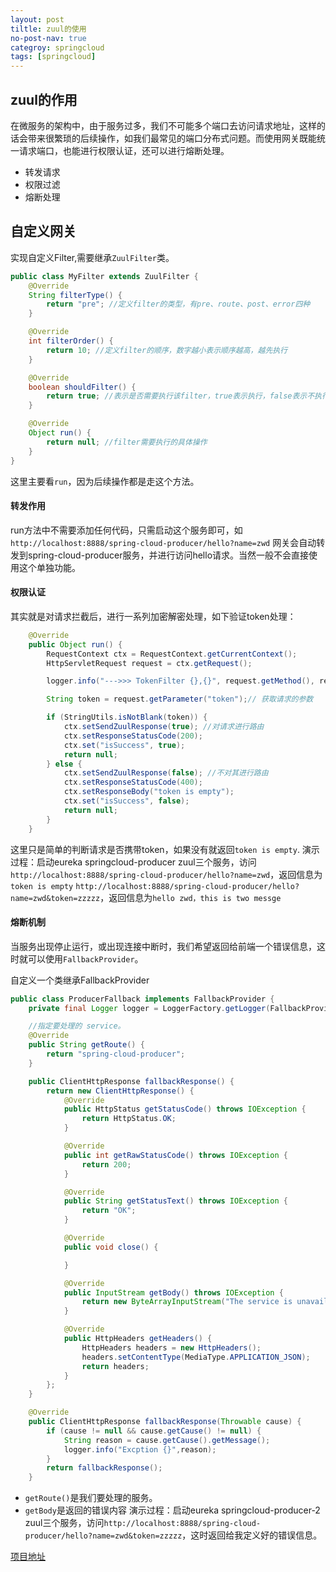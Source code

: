 ```yaml
---
layout: post
tiltle: zuul的使用
no-post-nav: true
categroy: springcloud
tags: [springcloud]
---
```


## zuul的作用
  在微服务的架构中，由于服务过多，我们不可能多个端口去访问请求地址，这样的话会带来很繁琐的后续操作，如我们最常见的端口分布式问题。而使用网关既能统一请求端口，也能进行权限认证，还可以进行熔断处理。

* 转发请求
* 权限过滤
* 熔断处理
## 自定义网关
实现自定义Filter,需要继承`ZuulFilter`类。
``` java
public class MyFilter extends ZuulFilter {
    @Override
    String filterType() {
        return "pre"; //定义filter的类型，有pre、route、post、error四种
    }

    @Override
    int filterOrder() {
        return 10; //定义filter的顺序，数字越小表示顺序越高，越先执行
    }

    @Override
    boolean shouldFilter() {
        return true; //表示是否需要执行该filter，true表示执行，false表示不执行
    }

    @Override
    Object run() {
        return null; //filter需要执行的具体操作
    }
}
```
这里主要看`run`，因为后续操作都是走这个方法。

#### 转发作用

run方法中不需要添加任何代码，只需启动这个服务即可，如
`http://localhost:8888/spring-cloud-producer/hello?name=zwd`
网关会自动转发到spring-cloud-producer服务，并进行访问hello请求。当然一般不会直接使用这个单独功能。

#### 权限认证

其实就是对请求拦截后，进行一系列加密解密处理，如下验证token处理：
``` java
    @Override
    public Object run() {
        RequestContext ctx = RequestContext.getCurrentContext();
        HttpServletRequest request = ctx.getRequest();

        logger.info("--->>> TokenFilter {},{}", request.getMethod(), request.getRequestURL().toString());

        String token = request.getParameter("token");// 获取请求的参数

        if (StringUtils.isNotBlank(token)) {
            ctx.setSendZuulResponse(true); //对请求进行路由
            ctx.setResponseStatusCode(200);
            ctx.set("isSuccess", true);
            return null;
        } else {
            ctx.setSendZuulResponse(false); //不对其进行路由
            ctx.setResponseStatusCode(400);
            ctx.setResponseBody("token is empty");
            ctx.set("isSuccess", false);
            return null;
        }
    }
```
这里只是简单的判断请求是否携带token，如果没有就返回`token is empty`.
演示过程：启动eureka springcloud-producer zuul三个服务，访问`http://localhost:8888/spring-cloud-producer/hello?name=zwd`，返回信息为`token is empty`
`http://localhost:8888/spring-cloud-producer/hello?name=zwd&token=zzzzz`，返回信息为`hello zwd，this is two messge`
#### 熔断机制
当服务出现停止运行，或出现连接中断时，我们希望返回给前端一个错误信息，这时就可以使用`FallbackProvider`。

自定义一个类继承FallbackProvider
``` java
public class ProducerFallback implements FallbackProvider {
    private final Logger logger = LoggerFactory.getLogger(FallbackProvider.class);

    //指定要处理的 service。
    @Override
    public String getRoute() {
        return "spring-cloud-producer";
    }

    public ClientHttpResponse fallbackResponse() {
        return new ClientHttpResponse() {
            @Override
            public HttpStatus getStatusCode() throws IOException {
                return HttpStatus.OK;
            }

            @Override
            public int getRawStatusCode() throws IOException {
                return 200;
            }

            @Override
            public String getStatusText() throws IOException {
                return "OK";
            }

            @Override
            public void close() {

            }

            @Override
            public InputStream getBody() throws IOException {
                return new ByteArrayInputStream("The service is unavailable.".getBytes());
            }

            @Override
            public HttpHeaders getHeaders() {
                HttpHeaders headers = new HttpHeaders();
                headers.setContentType(MediaType.APPLICATION_JSON);
                return headers;
            }
        };
    }

    @Override
    public ClientHttpResponse fallbackResponse(Throwable cause) {
        if (cause != null && cause.getCause() != null) {
            String reason = cause.getCause().getMessage();
            logger.info("Excption {}",reason);
        }
        return fallbackResponse();
    }
```

* `getRoute()`是我们要处理的服务。
* `getBody`是返回的错误内容
演示过程：启动eureka springcloud-producer-2 zuul三个服务，访问`http://localhost:8888/spring-cloud-producer/hello?name=zwd&token=zzzzz`，这时返回给我定义好的错误信息。

[项目地址](https://github.com/love-mh-forever/spring-cloud-examples/tree/master/spring-cloud-zuul)
